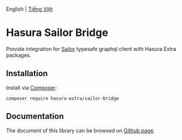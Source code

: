 English | [Tiếng Việt](./README-VI.md)

Hasura Sailor Bridge
====================

Provide integration for [Sailor](https://github.com/spawnia/sailor) typesafe graphql client with Hasura Extra packages.

Installation
------------

Install via [Composer](https://getcomposer.org/):

```shell
composer require hasura-extra/sailor-bridge
```

Documentation
------

The document of this library can be browsed on [Github page](https://hasura-extra.github.io/).